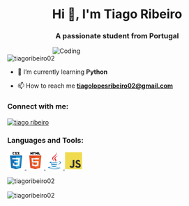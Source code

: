 <h1 align="center">Hi 👋, I'm Tiago Ribeiro</h1>
<h3 align="center">A passionate student from Portugal</h3>
<img  align="right" width="400" src="[https://www.google.com/url?sa=i&url=https%3A%2F%2Fhotellab.io%2Fen%2Fmarketing&psig=AOvVaw3BoroPdtgO4w5bvctHeCQv&ust=1654396015177000&source=images&cd=vfe&ved=0CAwQjRxqFwoTCKiszMnfkvgCFQAAAAAdAAAAABBb](https://l-a-b-a.com/uploads/blog/media/39/0bc09ea685c4d17022b55a7daaf8b8fbb855caf4.gif)" alt="Coding" />

<p align="left"> <img src="https://komarev.com/ghpvc/?username=tiagoribeiro02&label=Profile%20views&color=0e75b6&style=flat" alt="tiagoribeiro02" /> </p>

- 🌱 I’m currently learning **Python**

- 📫 How to reach me **tiagolopesribeiro02@gmail.com**

<h3 align="left">Connect with me:</h3>
<p align="left">
<a href="https://codepen.io/tiago ribeiro" target="blank"><img align="center" src="https://raw.githubusercontent.com/rahuldkjain/github-profile-readme-generator/master/src/images/icons/Social/codepen.svg" alt="tiago ribeiro" height="30" width="40" /></a>
</p>

<h3 align="left">Languages and Tools:</h3>
<p align="left"> <a href="https://www.w3schools.com/css/" target="_blank" rel="noreferrer"> <img src="https://raw.githubusercontent.com/devicons/devicon/master/icons/css3/css3-original-wordmark.svg" alt="css3" width="40" height="40"/> </a> <a href="https://www.w3.org/html/" target="_blank" rel="noreferrer"> <img src="https://raw.githubusercontent.com/devicons/devicon/master/icons/html5/html5-original-wordmark.svg" alt="html5" width="40" height="40"/> </a> <a href="https://www.java.com" target="_blank" rel="noreferrer"> <img src="https://raw.githubusercontent.com/devicons/devicon/master/icons/java/java-original.svg" alt="java" width="40" height="40"/> </a> <a href="https://developer.mozilla.org/en-US/docs/Web/JavaScript" target="_blank" rel="noreferrer"> <img src="https://raw.githubusercontent.com/devicons/devicon/master/icons/javascript/javascript-original.svg" alt="javascript" width="40" height="40"/> </a> </p>

<p><img align="center" src="https://github-readme-stats.vercel.app/api/top-langs?username=tiagoribeiro02&show_icons=true&locale=en&layout=compact" alt="tiagoribeiro02" /></p>

<p><img align="center" src="https://github-readme-streak-stats.herokuapp.com/?user=tiagoribeiro02&" alt="tiagoribeiro02" /></p>

